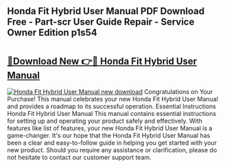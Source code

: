 ## Honda Fit Hybrid User Manual PDF Download Free - Part-scr User Guide Repair - Service Owner Edition p1s54

# <h2><a href="http://bc64341.oget.top/?id=Honda+Fit+Hybrid+User+Manual">🔗Download New 👉🔴 Honda Fit Hybrid User Manual</a></h2>

[![Honda Fit Hybrid User Manual new download](https://i.imgur.com/5g1atiW.png)](http://bc64341.oget.top/?id=Honda+Fit+Hybrid+User+Manual)
Congratulations on Your Purchase! This manual celebrates your new Honda Fit Hybrid User Manual and provides a roadmap to its successful operation. Essential Instructions Honda Fit Hybrid User Manual This manual contains essential instructions for setting up and operating your product safely and effectively. With features like list of features, your new Honda Fit Hybrid User Manual is a game-changer. It's our hope that the Honda Fit Hybrid User Manual has been a clear and easy-to-follow guide in helping you get started with your new product. Should you require any assistance or clarification, please do not hesitate to contact our customer support team.
